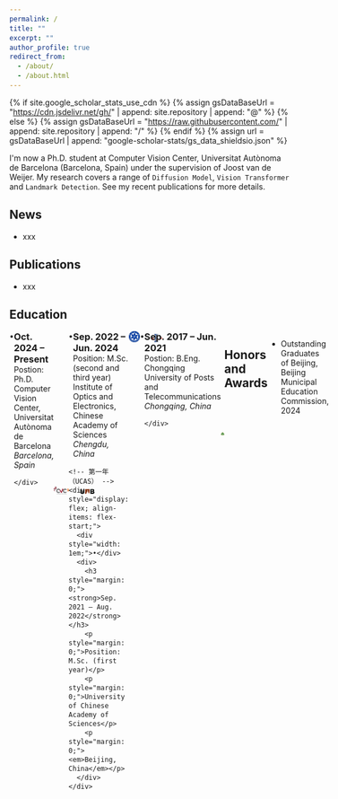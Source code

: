 ```yaml
---
permalink: /
title: ""
excerpt: ""
author_profile: true
redirect_from: 
  - /about/
  - /about.html
---
```


{% if site.google_scholar_stats_use_cdn %}
{% assign gsDataBaseUrl = "https://cdn.jsdelivr.net/gh/" | append: site.repository | append: "@" %}
{% else %}
{% assign gsDataBaseUrl = "https://raw.githubusercontent.com/" | append: site.repository | append: "/" %}
{% endif %}
{% assign url = gsDataBaseUrl | append: "google-scholar-stats/gs_data_shieldsio.json" %}

<span class='anchor' id='about-me'></span>

I'm now a Ph.D. student at Computer Vision Center, Universitat Autònoma de Barcelona (Barcelona, Spain) under the supervision of Joost van de Weijer. 
My research covers a range of `Diffusion Model`, `Vision Transformer` and `Landmark Detection`. See my recent publications for more details.
 <a href='https://scholar.google.es/citations?user=6CsB8k0AAAAJ&hl=en'></a>



<span class='anchor' id='-news'></span>

## News

+ xxx




<span class='anchor' id='-pub'></span>
## Publications 

+ xxx


<span class='anchor' id='-education'></span>
## Education

<!-- Ph.D. -->
<div style="display: flex; justify-content: space-between; align-items: flex-start; margin-bottom: 30px;">
  <!-- 左侧内容区域 -->
  <div style="display: flex;">
    <!-- 原点 -->
    <div style="width: 1em;">•</div>
    <!-- 文本主体 -->
    <div>
      <h3 style="margin: 0;"><strong>Oct. 2024 – Present</strong></h3>
      <p style="margin: 0;">Postion: Ph.D.</p>
      <p style="margin: 0;">Computer Vision Center, Universitat Autònoma de Barcelona</p>
      <p style="margin: 0;"><em>Barcelona, Spain</em></p>
      
    </div>
  </div>
  <!-- logo 横向排列，顶部对齐 -->
  <div style="display: flex; gap: 20px; align-items: flex-end;">
    <img src="/images/logo_cvc.png" alt="CVC Logo" width="100">
    <img src="/images/logo_uab.png" alt="UAB Logo" width="100">
  </div>
</div>


<!-- Master UCAS and IOE -->
<div style="display: flex; justify-content: space-between; align-items: flex-start; margin-bottom: 30px;">
  <!-- 左侧内容区域 -->
  <div>
    <!-- 第二、三年（IOE） -->
    <div style="display: flex; align-items: flex-start; margin-bottom: 10px;">
      <div style="width: 1em;">•</div>
      <div>
        <h3 style="margin: 0;"><strong>Sep. 2022 – Jun. 2024</strong></h3>
        <p style="margin: 0;">Position: M.Sc. (second and third year)</p>
        <p style="margin: 0;">Institute of Optics and Electronics, Chinese Academy of Sciences</p>
        <p style="margin: 0;"><em>Chengdu, China</em></p>
      </div>
    </div>

    <!-- 第一年（UCAS） -->
    <div style="display: flex; align-items: flex-start;">
      <div style="width: 1em;">•</div>
      <div>
        <h3 style="margin: 0;"><strong>Sep. 2021 – Aug. 2022</strong></h3>
        <p style="margin: 0;">Position: M.Sc. (first year)</p>
        <p style="margin: 0;">University of Chinese Academy of Sciences</p>
        <p style="margin: 0;"><em>Beijing, China</em></p>
      </div>
    </div>
  </div>

  <!-- logo 横向排列，底部对齐 -->
  <div style="display: flex; align-items: flex-end; gap: 20px;">
    <img src="/images/logo_cas.png" alt="CAS Logo" width="100">
    <img src="/images/logo_ioe.png" alt="IOE Logo" width="100">
  </div>
</div>

<!-- Bachelor -->
<div style="display: flex; justify-content: space-between; align-items: flex-start; margin-bottom: 30px;">
  <div style="display: flex;">
    <div style="width: 1em;">•</div>
    <div>
      <h3 style="margin: 0;"><strong>Sep. 2017 – Jun. 2021</strong></h3>
      <p style="margin: 0;">Postion: B.Eng.</p>
      <p style="margin: 0;">Chongqing University of Posts and Telecommunications</p>
      <p style="margin: 0;"><em>Chongqing, China</em></p>
      
    </div>
  </div>
  <!-- logo 横向排列，底部对齐 -->
  <div style="display: flex; gap: 20px; align-items: flex-end;">
    <img src="/images/logo_cqupt.png" alt="CQUPT Logo" width="100">
  </div>
</div>


<span class='anchor' id='-awards'></span>
## Honors and Awards

+ Outstanding Graduates of Beijing, Beijing Municipal Education Commission, 2024



